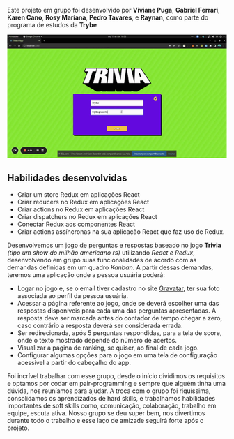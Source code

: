 Este projeto em grupo foi desenvolvido por **Viviane Puga**, **Gabriel Ferrari**, **Karen Cano**, **Rosy Mariana**, **Pedro Tavares**, e **Raynan**,  como parte do programa de estudos da **Trybe**


<p align="center">
  <img src="./gif1.gif" />
</p>


## Habilidades desenvolvidas
  - Criar um store Redux em aplicações React
  - Criar reducers no Redux em aplicações React
  - Criar actions no Redux em aplicações React
  - Criar dispatchers no Redux em aplicações React
  - Conectar Redux aos componentes React
  - Criar actions assíncronas na sua aplicação React que faz uso de Redux.

Desenvolvemos um jogo de perguntas e respostas baseado no jogo **Trivia** _(tipo um show do milhão americano rs)_ utilizando _React e Redux_, desenvolvendo em grupo suas funcionalidades de acordo com as demandas definidas em um quadro _Kanban_. A partir dessas demandas, teremos uma aplicação onde a pessoa usuária poderá:
  - Logar no jogo e, se o email tiver cadastro no site [Gravatar](https://pt.gravatar.com/), ter sua foto associada ao perfil da pessoa usuária.
  - Acessar a página referente ao jogo, onde se deverá escolher uma das respostas disponíveis para cada uma das perguntas apresentadas. A resposta deve ser marcada antes do contador de tempo chegar a zero, caso contrário a resposta deverá ser considerada errada.
  - Ser redirecionada, após 5 perguntas respondidas, para a tela de score, onde o texto mostrado depende do número de acertos.
  - Visualizar a página de ranking, se quiser, ao final de cada jogo.
  - Configurar algumas opções para o jogo em uma tela de configuração acessível a partir do cabeçalho do app.
  
Foi incrível trabalhar com esse grupo, desde o início dividimos os requisitos e optamos por codar em pair-programming e sempre que alguém tinha uma dúvida, nos  reuníamos para ajudar. A troca com o grupo foi riquíssima, consolidamos os aprendizados de hard skills, e trabalhamos habilidades importantes de soft skills como, comunicação, colaboração, trabalho em equipe, escuta ativa. Nosso grupo se deu super bem, nos divertimos durante todo o trabalho e esse laço de amizade seguirá forte após o projeto.
